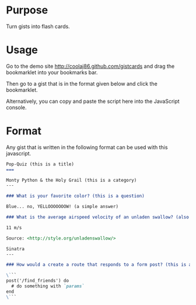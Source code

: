 Purpose
===

Turn gists into flash cards.

Usage
===

Go to the demo site <http://coolaj86.github.com/gistcards> and drag the bookmarklet into your bookmarks bar.

Then go to a gist that is in the format given below and click the bookmarklet.

Alternatively, you can copy and paste the script here into the JavaScript console.

Format
===

Any gist that is written in the following format can be used with this javascript.

```markdown
Pop-Quiz (this is a title)
===

Monty Python & the Holy Grail (this is a category)
---

### What is your favorite color? (this is a question)

Blue... no, YELLOOOOOOOW! (a simple answer)

### What is the average airspeed velocity of an unladen swallow? (also a question)

11 m/s

Source: <http://style.org/unladenswallow/>

Sinatra
---

### How would a create a route that responds to a form post? (this is a question)

\```
post('/find_friends') do
  # do something with `params`
end
\```
```
